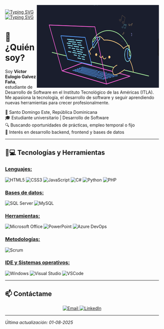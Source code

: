 <a target="_blank" align="center">
  <img align="right" height="270" width="400" alt="GIF" src="https://github.com/SophieNguyen113/SophieNguyen113/blob/main/Sophie%20Nguyen%20-%20CatCat.gif">
</a>

[![Typing SVG](https://readme-typing-svg.herokuapp.com?duration=6500&color=00C76B&background=00000000&width=500&height=120&lines=++Hola!+Soy+Víctor+Eulogio+Galvez+Faña+👨‍💻)](https://git.io/typing-svg)
[![Typing SVG](https://readme-typing-svg.herokuapp.com?duration=6500&color=00C76B&background=00000000&width=500&height=120&lines=++Bienvenido+a+mi+GitHub+💻)](https://git.io/typing-svg)

# 👋 ¿Quién soy?
Soy **Víctor Eulogio Galvez Faña**, estudiante de Desarrollo de Software en el Instituto Tecnológico de las Américas (ITLA). Me apasiona la tecnología, el desarrollo de software y seguir aprendiendo nuevas herramientas para crecer profesionalmente.

📍 Santo Domingo Este, República Dominicana  
🎓 Estudiante universitario | Desarrollo de Software  
🔍 Buscando oportunidades de prácticas, empleo temporal o fijo  
💼 Interés en desarrollo backend, frontend y bases de datos  

---

## 🚀💻 Tecnologías y Herramientas

### <u>Lenguajes:</u>
![HTML5](https://img.shields.io/badge/HTML5-E34F26?style=for-the-badge&logo=html5&logoColor=white)
![CSS3](https://img.shields.io/badge/CSS3-1572B6?style=for-the-badge&logo=css3&logoColor=white)
![JavaScript](https://img.shields.io/badge/JavaScript-323330?style=for-the-badge&logo=javascript&logoColor=F7DF1E)
![C#](https://img.shields.io/badge/C%23-512BD4?style=for-the-badge&logo=csharp&logoColor=white)
![Python](https://img.shields.io/badge/Python-FFD43B?style=for-the-badge&logo=python&logoColor=blue)
![PHP](https://img.shields.io/badge/PHP-777BB4?style=for-the-badge&logo=php&logoColor=white)

### <u>Bases de datos:</u>
![SQL Server](https://img.shields.io/badge/SQL%20Server-CC2927?style=for-the-badge&logo=microsoftsqlserver&logoColor=white)
![MySQL](https://img.shields.io/badge/MySQL-005C84?style=for-the-badge&logo=mysql&logoColor=white)

### <u>Herramientas:</u>
![Microsoft Office](https://img.shields.io/badge/Microsoft%20Office-D83B01?style=for-the-badge&logo=microsoft-office&logoColor=white)
![PowerPoint](https://img.shields.io/badge/PowerPoint-B7472A?style=for-the-badge&logo=microsoft-powerpoint&logoColor=white)
![Azure DevOps](https://img.shields.io/badge/Azure%20DevOps-0078D7?style=for-the-badge&logo=azuredevops&logoColor=white)

### <u>Metodologías:</u>
![Scrum](https://img.shields.io/badge/Scrum-6DB33F?style=for-the-badge&logo=Scrum&logoColor=white)

### <u>IDE y Sistemas operativos:</u>
![Windows](https://img.shields.io/badge/Windows-0078D6?style=for-the-badge&logo=windows&logoColor=white)
![Visual Studio](https://img.shields.io/badge/Visual%20Studio-5C2D91?style=for-the-badge&logo=visual-studio&logoColor=white)
![VSCode](https://img.shields.io/badge/VS%20Code-007ACC?style=for-the-badge&logo=visual-studio-code&logoColor=white)

---

## 📫 Contáctame

<div align="center">
  <a href="mailto:victorgalvez0312@gmail.com" rel="noopener noreferrer">
    <img src="https://img.icons8.com/bubbles/100/000000/gmail-new.png" alt="Email" />
  </a>
  <a href="https://www.linkedin.com/in/victor-eulogio-galvez-faña-b61b6229a" target="_blank" rel="noopener noreferrer">
    <img src="https://img.icons8.com/bubbles/100/000000/linkedin.png" alt="LinkedIn" />
  </a>
</div>

---

<i>Última actualización: 01-08-2025</i>
